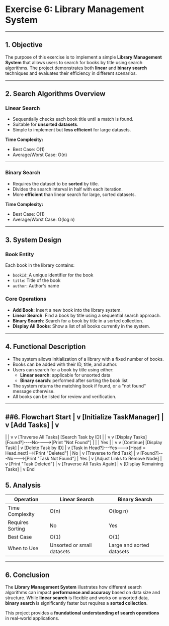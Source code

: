 # Exercise 6: Library Management System

---

## 1. Objective

The purpose of this exercise is to implement a simple **Library Management System** that allows users to search for books by title using search algorithms. The project demonstrates both **linear** and **binary search** techniques and evaluates their efficiency in different scenarios.

---

## 2. Search Algorithms Overview

### Linear Search

- Sequentially checks each book title until a match is found.  
- Suitable for **unsorted datasets**.  
- Simple to implement but **less efficient** for large datasets.

**Time Complexity:**

- Best Case: O(1)  
- Average/Worst Case: O(n)

---

### Binary Search

- Requires the dataset to be **sorted** by title.  
- Divides the search interval in half with each iteration.  
- More **efficient** than linear search for large, sorted datasets.

**Time Complexity:**

- Best Case: O(1)  
- Average/Worst Case: O(log n)

---

## 3. System Design

### Book Entity

Each book in the library contains:

- `bookId`: A unique identifier for the book  
- `title`: Title of the book  
- `author`: Author's name

### Core Operations

- **Add Book**: Insert a new book into the library system.  
- **Linear Search**: Find a book by title using a sequential search approach.  
- **Binary Search**: Search for a book by title in a sorted collection.  
- **Display All Books**: Show a list of all books currently in the system.

---

## 4. Functional Description

- The system allows initialization of a library with a fixed number of books.  
- Books can be added with their ID, title, and author.  
- Users can search for a book by title using either:
  - **Linear search**: applicable for unsorted data  
  - **Binary search**: performed after sorting the book list  
- The system returns the matching book if found, or a "not found" message otherwise.  
- All books can be listed for review and verification.

---
##6. Flowchart
Start
  |
  v
[Initialize TaskManager]
  |
  v
[Add Tasks]
  |
  v
-----------------------------
|                           |
v                           v
[Traverse All Tasks]     [Search Task by ID]
  |                           |
  v                           v
[Display Tasks]         [Found?]----No---->[Print "Not Found"]
  |                           |
  |                           Yes
  |                           |
  v                           v
[Continue]               [Display Task]
  |
  v
[Delete Task by ID]
  |
  v
[Task in Head?]---Yes--->[Head = Head.next]-->[Print "Deleted"]
  |
  No
  |
  v
[Traverse to find Task]
  |
  v
[Found?]---No--->[Print "Task Not Found"]
  |
  Yes
  |
  v
[Adjust Links to Remove Node]
  |
  v
[Print "Task Deleted"]
  |
  v
[Traverse All Tasks Again]
  |
  v
[Display Remaining Tasks]
  |
  v
End


## 5. Analysis

| Operation        | Linear Search | Binary Search   |
|------------------|----------------|------------------|
| Time Complexity  | O(n)           | O(log n)         |
| Requires Sorting | No             | Yes              |
| Best Case        | O(1)           | O(1)             |
| When to Use      | Unsorted or small datasets | Large and sorted datasets |

---

## 6. Conclusion

The **Library Management System** illustrates how different search algorithms can impact **performance and accuracy** based on data size and structure. While **linear search** is flexible and works on unsorted data, **binary search** is significantly faster but requires a **sorted collection**.

This project provides a **foundational understanding of search operations** in real-world applications.
